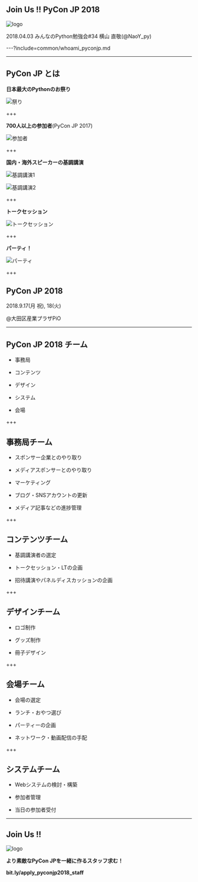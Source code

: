 ## Join Us !! PyCon JP 2018
![logo](stapy34_LT_20180403/assets/img/logo.png)

2018.04.03 みんなのPython勉強会#34
横山 直敬(@NaoY_py)

---?include=common/whoami_pyconjp.md

---

## PyCon JP とは

**日本最大のPythonのお祭り**
	
![祭り](stapy34_LT_20180403/assets/img/matsuri.png)

+++

**700人以上の参加者**(PyCon JP 2017)

![参加者](stapy34_LT_20180403/assets/img/participants.jpg)

+++

**国内・海外スピーカーの基調講演**

![基調講演1](stapy34_LT_20180403/assets/img/wang.jpg)

![基調講演2](stapy34_LT_20180403/assets/img/horikoshi.jpg)

+++
	
**トークセッション**

![トークセッション](stapy34_LT_20180403/assets/img/talk.jpg)

+++
	
**パーティ！**

![パーティ](stapy34_LT_20180403/assets/img/party.jpg)

+++

## PyCon JP 2018

2018.9.17(月 祝), 18(火)

@大田区産業プラザPiO

---

## PyCon JP 2018 チーム

- 事務局

- コンテンツ

- デザイン

- システム

- 会場

+++

## 事務局チーム

- スポンサー企業とのやり取り

- メディアスポンサーとのやり取り

- マーケティング

- ブログ・SNSアカウントの更新

- メディア記事などの進捗管理

+++

## コンテンツチーム

- 基調講演者の選定

- トークセッション・LTの企画

- 招待講演やパネルディスカッションの企画

+++

## デザインチーム

- ロゴ制作

- グッズ制作

- 冊子デザイン

+++


## 会場チーム

- 会場の選定

- ランチ・おやつ選び

- パーティーの企画

- ネットワーク・動画配信の手配

+++

## システムチーム

- Webシステムの検討・構築

- 参加者管理

- 当日の参加者受付

---

## Join Us !! 
 
![logo](stapy34_LT_20180403/assets/img/logo.png)

**より素敵なPyCon JPを一緒に作るスタッフ求む！**

**bit.ly/apply_pyconjp2018_staff**
